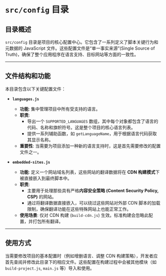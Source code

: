 # `src/config` 目录

## 目录概述

`src/config` 目录是项目的核心配置中心。它包含了一系列定义了脚本关键行为和元数据的 JavaScript 文件。这些配置文件是“单一事实来源”(Single Source of Truth)，确保了整个应用程序在语言支持、目标网站等方面的一致性。

---

## 文件结构和功能

本目录包含以下关键配置文件：

-   **`languages.js`**
    -   **功能**: 集中管理项目中所有受支持的语言。
    -   **职责**:
        -   导出一个 `SUPPORTED_LANGUAGES` 数组，其中每个对象都包含了语言的代码、名称和旗帜符号。这是整个项目的核心语言列表。
        -   提供一系列辅助函数，如 `getLanguageName`，用于根据语言代码获取其显示名称。
    -   **重要性**: 当需要为项目添加一种新的语言支持时，这是首先需要修改的配置文件之一。

-   **`embedded-sites.js`**
    -   **功能**: 定义一个网站域名列表，这些网站的翻译数据将在 **CDN 构建模式**下被直接嵌入到最终脚本中。
    -   **职责**:
        -   主要用于处理那些具有严格**内容安全策略 (Content Security Policy, CSP)** 的网站。
        -   通过将翻译数据直接嵌入，可以绕过这些网站对外部 CDN 脚本的加载限制，确保翻译功能在这些特殊网站上也能正常工作。
    -   **使用场景**: 仅对 CDN 构建 (`build-cdn.js`) 生效。标准构建会忽略此配置，并打包所有翻译。

---

## 使用方式

当需要修改项目的基本配置时（例如增删语言、调整 CDN 构建策略），开发者应首先查阅并修改此目录下的相应文件。这些配置在构建过程中会被其他模块（如 `build-project.js`, `main.js` 等）导入和使用。